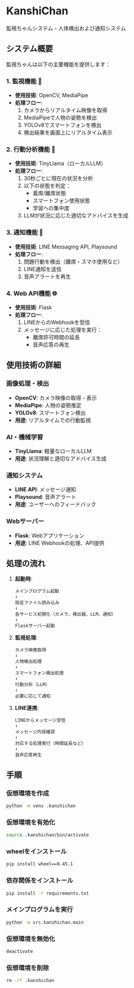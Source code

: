 # KanshiChan
監視ちゃんシステム - 人体検出および通知システム

## システム概要

監視ちゃんは以下の主要機能を提供します：

### 1. 監視機能 🎥
- **使用技術**: OpenCV, MediaPipe
- **処理フロー**:
  1. カメラからリアルタイム映像を取得
  2. MediaPipeで人物の姿勢を検出
  3. YOLOv8でスマートフォンを検出
  4. 検出結果を画面上にリアルタイム表示

### 2. 行動分析機能 🤖
- **使用技術**: TinyLlama（ローカルLLM）
- **処理フロー**:
  1. 30秒ごとに現在の状況を分析
  2. 以下の状態を判定：
     - 着席/離席状態
     - スマートフォン使用状態
     - 学習への集中度
  3. LLMが状況に応じた適切なアドバイスを生成

### 3. 通知機能 📱
- **使用技術**: LINE Messaging API, Playsound
- **処理フロー**:
  1. 問題行動を検出（離席・スマホ使用など）
  2. LINE通知を送信
  3. 音声アラートを再生

### 4. Web API機能 🌐
- **使用技術**: Flask
- **処理フロー**:
  1. LINEからのWebhookを受信
  2. メッセージに応じた処理を実行：
     - 離席許可時間の延長
     - 音声応答の再生

## 使用技術の詳細

### 画像処理・検出
- **OpenCV**: カメラ映像の取得・表示
- **MediaPipe**: 人物の姿勢推定
- **YOLOv8**: スマートフォン検出
- **用途**: リアルタイムでの行動監視

### AI・機械学習
- **TinyLlama**: 軽量なローカルLLM
- **用途**: 状況理解と適切なアドバイス生成

### 通知システム
- **LINE API**: メッセージ通知
- **Playsound**: 音声アラート
- **用途**: ユーザーへのフィードバック

### Webサーバー
- **Flask**: Webアプリケーション
- **用途**: LINE Webhookの処理、API提供

## 処理の流れ

1. **起動時**:
   ```
   メインプログラム起動
   ↓
   設定ファイル読み込み
   ↓
   各サービス初期化（カメラ、検出器、LLM、通知）
   ↓
   Flaskサーバー起動
   ```

2. **監視処理**:
   ```
   カメラ映像取得
   ↓
   人物検出処理
   ↓
   スマートフォン検出処理
   ↓
   行動分析（LLM）
   ↓
   必要に応じて通知
   ```

3. **LINE連携**:
   ```
   LINEからメッセージ受信
   ↓
   メッセージ内容確認
   ↓
   対応する処理実行（時間延長など）
   ↓
   音声応答再生
   ```

## 手順

### 仮想環境を作成

```bash
python -m venv .kanshichan
```

### 仮想環境を有効化

```bash
source .kanshichan/bin/activate
```

### wheelをインストール

```bash
pip install wheel==0.45.1
```

### 依存関係をインストール

```bash
pip install -r requirements.txt
```

### メインプログラムを実行

```bash
python -m src.kanshichan.main
```

### 仮想環境を無効化

```bash
deactivate
```

### 仮想環境を削除  

```bash
rm -rf .kanshichan
```

